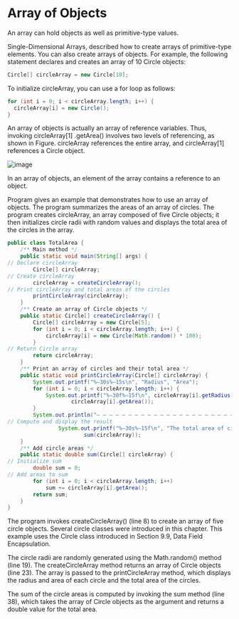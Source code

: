 # Array of Objects

An array can hold objects as well as primitive-type values.

Single-Dimensional Arrays, described how to create arrays of primitive-type elements. You can also create arrays of objects. For example, the following statement declares
and creates an array of 10 Circle objects:

```java
Circle[] circleArray = new Circle[10];
```

To initialize circleArray, you can use a for loop as follows:

```java
for (int i = 0; i < circleArray.length; i++) {
  circleArray[i] = new Circle();
}
```

An array of objects is actually an array of reference variables. Thus, invoking circleArray[1]
.getArea() involves two levels of referencing, as shown in Figure. circleArray
references the entire array, and circleArray[1] references a Circle object.

![image](https://user-images.githubusercontent.com/44777689/141033364-025bffcb-7d92-4754-87f4-169e60fd4262.png)

In an array of objects, an element of the array contains a reference to an
object.

Program gives an example that demonstrates how to use an array of objects. The program summarizes the areas of an array of circles. The program creates circleArray, an
array composed of five Circle objects; it then initializes circle radii with random values and
displays the total area of the circles in the array.

```java
public class TotalArea {
    /** Main method */
    public static void main(String[] args) {
// Declare circleArray
        Circle[] circleArray;
// Create circleArray
        circleArray = createCircleArray();
// Print circleArray and total areas of the circles
        printCircleArray(circleArray);
    }
    /** Create an array of Circle objects */
    public static Circle[] createCircleArray() {
        Circle[] circleArray = new Circle[5];
        for (int i = 0; i < circleArray.length; i++) {
            circleArray[i] = new Circle(Math.random() * 100);
        }
// Return Circle array
        return circleArray;
    }
    /** Print an array of circles and their total area */
    public static void printCircleArray(Circle[] circleArray) {
        System.out.printf("%–30s%–15s\n", "Radius", "Area");
        for (int i = 0; i < circleArray.length; i++) {
            System.out.printf("%–30f%–15f\n", circleArray[i].getRadius(),
                    circleArray[i].getArea());
        }
        System.out.println("— — — — — — — — — — — — — — — — — — — — — — — — — — — — ");
// Compute and display the result
                System.out.printf("%–30s%–15f\n", "The total area of circles is",
                        sum(circleArray));
    }
    /** Add circle areas */
    public static double sum(Circle[] circleArray) {
// Initialize sum
        double sum = 0;
// Add areas to sum
        for (int i = 0; i < circleArray.length; i++)
            sum += circleArray[i].getArea();
        return sum;
    }
}
```

The program invokes createCircleArray() (line 8) to create an array of five circle objects.
Several circle classes were introduced in this chapter. This example uses the Circle class
introduced in Section 9.9, Data Field Encapsulation.

The circle radii are randomly generated using the Math.random() method (line 19). The
createCircleArray method returns an array of Circle objects (line 23). The array is
passed to the printCircleArray method, which displays the radius and area of each circle
and the total area of the circles.

The sum of the circle areas is computed by invoking the sum method (line 38), which takes
the array of Circle objects as the argument and returns a double value for the total area.



